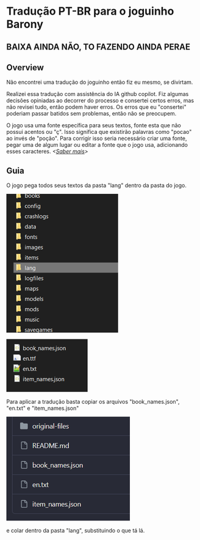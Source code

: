 # Tradução PT-BR para o joguinho Barony

## BAIXA AINDA NÃO, TO FAZENDO AINDA PERAE

## Overview

Não encontrei uma tradução do joguinho então fiz eu mesmo, se divirtam.

Realizei essa tradução com assistência do IA github copilot. Fiz algumas decisões opiniadas ao decorrer do processo e consertei certos erros, mas não revisei tudo, então podem haver erros. Os erros que eu "consertei" poderiam passar batidos sem problemas, então não se preocupem.

O jogo usa uma fonte específica para seus textos, fonte esta que não possui acentos ou "ç". Isso significa que existirão palavras como "pocao" ao invés de "poção". Para corrigir isso seria necessário criar uma fonte, pegar uma de algum lugar ou editar a fonte que o jogo usa, adicionando esses caracteres. *\<[Saber mais](https://steamcommunity.com/sharedfiles/filedetails/?id=3041735536)\>*

## Guia

O jogo pega todos seus textos da pasta "lang" dentro da pasta do jogo.

![img-da-pasta-lang](resources/image.png)

![dentro-da-pasta-lang](resources/image-1.png)

Para aplicar a tradução basta copiar os arquivos "book_names.json", "en.txt" e "item_names.json"

![meu-repo](resources/image-2.png)

e colar dentro da pasta "lang", substituindo o que tá lá.
